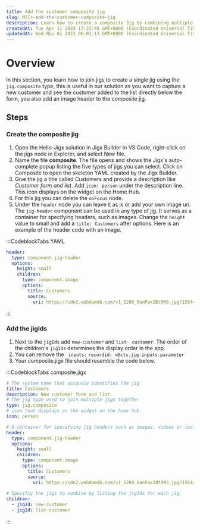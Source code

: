 ```yaml
---
title: Add the customer composite jig
slug: M7Ir-add-the-customer-composite-jig
description: Learn how to create a composite Jig by combining multiple Jigs using the `jig.composite` type. This comprehensive guide outlines all the necessary steps, including creating the Jig file, adding a title and description, specifying an icon, and integrating 
createdAt: Tue Apr 11 2023 17:23:45 GMT+0000 (Coordinated Universal Time)
updatedAt: Wed Nov 01 2023 06:01:13 GMT+0000 (Coordinated Universal Time)
---
```


# Overview

In this section, you learn how to join jigs to create a single jig using the `jig.composite` type, this is useful in our solution as you want to capture a new customer and see the customer added to the list directly below the form, you also add an image header to the composite jig.

## Steps

### Create the composite jig&#x20;

1. Open the Hello-Jigx solution in Jigx Builder in VS Code, right-click on the jigs node in Explorer, and select New file.
2. Name the file **composite**. The file opens and shows the Jigx's auto-complete popup listing the five types of jigs you can select. Click on Composite to open the skeleton YAML created by the Jigx Builder.&#x20;
3. Give the jig a title called Customers and provide a description like *Customer form and list*.&#x20;
   Add `icon: person` under the description line. This icon displays on the widget on the Home Hub.&#x20;
4. For this jig you can delete the `onFocus` node.&#x20;
5. Under the `header` node you can leave it as is or add your own image uri. The `jig-header` component can be used in any type of jig. It serves as a container for specifying headers, such as images. Change the `height` value to small and add a `title: Customers` after options. Here is an example of the header code with an image.

:::CodeblockTabs
YAML

```yaml
header:
  type: component.jig-header
  options:
    height: small
    children:
      type: component.image
      options:
        title: Customers
        source:
          uri: https://cdn2.webdamdb.com/v1_1280_6enPaxIBt9M3.jpg?1554490336
```
:::

### Add the jigIds

1. Next to the `jigIds` add `new-customer` and `list- customer`. The order of the children's `jigIds` determines the display order in the app.&#x20;
2. You can remove the
   ` inputs:`
   &#x20;     `recordid: =@ctx.jig.inputs.parameter`&#x20;
3. &#x20;Your composite.jigx file should resemble the code below.

:::CodeblockTabs
composite.jigx

```yaml
# The system name that uniquely identifies the jig
title: Customers
description: New customer form and list
# The jig type used to join multiple jigs together
type: jig.composite
# icon that displays on the widget on the home hub
icon: person

# A container for specifying jig headers such as images, videos or location
header:
  type: component.jig-header
  options:
    height: small
    children:
      type: component.image
      options:
        title: Customers
        source:
          uri: https://cdn2.webdamdb.com/v1_1280_6enPaxIBt9M3.jpg?1554490336
      
# Specifiy the jigs to combine by listing the jigIds for each jig.  
children:
  - jigId: new-customer
  - jigId: list-customer
```
:::

